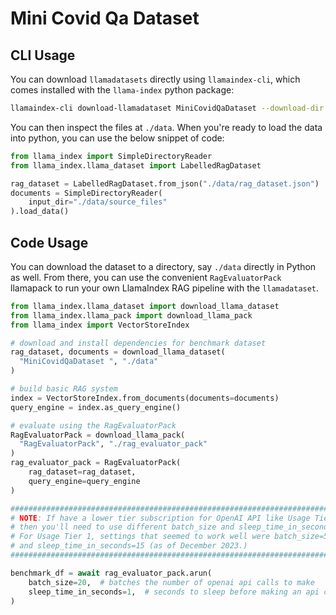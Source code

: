 # Mini Covid Qa Dataset

## CLI Usage

You can download `llamadatasets` directly using `llamaindex-cli`, which comes installed with the `llama-index` python package:

```bash
llamaindex-cli download-llamadataset MiniCovidQaDataset --download-dir ./data
```

You can then inspect the files at `./data`. When you're ready to load the data into
python, you can use the below snippet of code:

```python
from llama_index import SimpleDirectoryReader
from llama_index.llama_dataset import LabelledRagDataset

rag_dataset = LabelledRagDataset.from_json("./data/rag_dataset.json")
documents = SimpleDirectoryReader(
    input_dir="./data/source_files"
).load_data()
```

## Code Usage

You can download the dataset to a directory, say `./data` directly in Python
as well. From there, you can use the convenient `RagEvaluatorPack` llamapack to
run your own LlamaIndex RAG pipeline with the `llamadataset`.

```python
from llama_index.llama_dataset import download_llama_dataset
from llama_index.llama_pack import download_llama_pack
from llama_index import VectorStoreIndex

# download and install dependencies for benchmark dataset
rag_dataset, documents = download_llama_dataset(
  "MiniCovidQaDataset ", "./data"
)

# build basic RAG system
index = VectorStoreIndex.from_documents(documents=documents)
query_engine = index.as_query_engine()

# evaluate using the RagEvaluatorPack
RagEvaluatorPack = download_llama_pack(
  "RagEvaluatorPack", "./rag_evaluator_pack"
)
rag_evaluator_pack = RagEvaluatorPack(
    rag_dataset=rag_dataset,
    query_engine=query_engine
)

############################################################################
# NOTE: If have a lower tier subscription for OpenAI API like Usage Tier 1 #
# then you'll need to use different batch_size and sleep_time_in_seconds.  #
# For Usage Tier 1, settings that seemed to work well were batch_size=5,   #
# and sleep_time_in_seconds=15 (as of December 2023.)                      #
############################################################################

benchmark_df = await rag_evaluator_pack.arun(
    batch_size=20,  # batches the number of openai api calls to make
    sleep_time_in_seconds=1,  # seconds to sleep before making an api call
)
```
